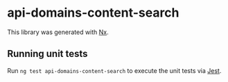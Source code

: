 <!-- gitbook-ignore -->

# api-domains-content-search

This library was generated with [Nx](https://nx.dev).

## Running unit tests

Run `ng test api-domains-content-search` to execute the unit tests via [Jest](https://jestjs.io).
